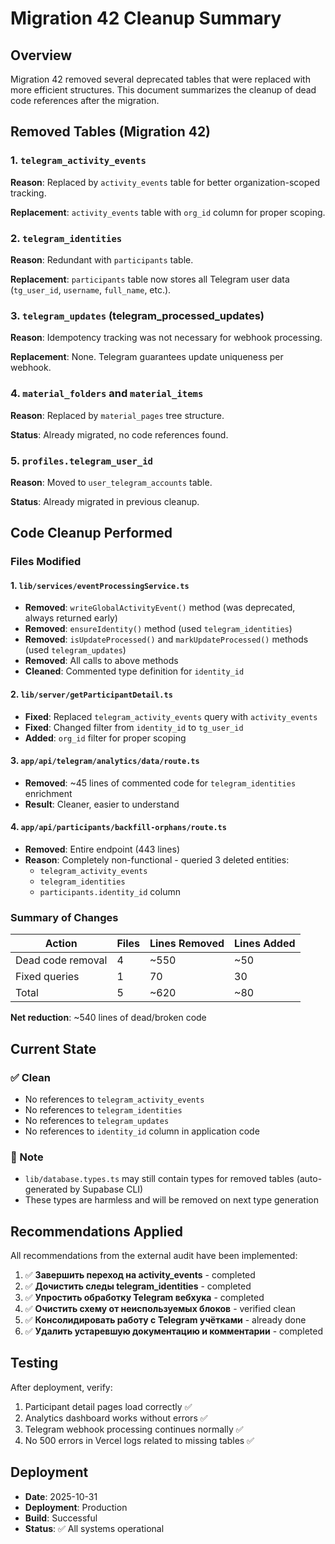 # Migration 42 Cleanup Summary

## Overview
Migration 42 removed several deprecated tables that were replaced with more efficient structures. This document summarizes the cleanup of dead code references after the migration.

## Removed Tables (Migration 42)

### 1. `telegram_activity_events`
**Reason**: Replaced by `activity_events` table for better organization-scoped tracking.

**Replacement**: `activity_events` table with `org_id` column for proper scoping.

### 2. `telegram_identities`
**Reason**: Redundant with `participants` table.

**Replacement**: `participants` table now stores all Telegram user data (`tg_user_id`, `username`, `full_name`, etc.).

### 3. `telegram_updates` (telegram_processed_updates)
**Reason**: Idempotency tracking was not necessary for webhook processing.

**Replacement**: None. Telegram guarantees update uniqueness per webhook.

### 4. `material_folders` and `material_items`
**Reason**: Replaced by `material_pages` tree structure.

**Status**: Already migrated, no code references found.

### 5. `profiles.telegram_user_id`
**Reason**: Moved to `user_telegram_accounts` table.

**Status**: Already migrated in previous cleanup.

## Code Cleanup Performed

### Files Modified

#### 1. **`lib/services/eventProcessingService.ts`**
- **Removed**: `writeGlobalActivityEvent()` method (was deprecated, always returned early)
- **Removed**: `ensureIdentity()` method (used `telegram_identities`)
- **Removed**: `isUpdateProcessed()` and `markUpdateProcessed()` methods (used `telegram_updates`)
- **Removed**: All calls to above methods
- **Cleaned**: Commented type definition for `identity_id`

#### 2. **`lib/server/getParticipantDetail.ts`**
- **Fixed**: Replaced `telegram_activity_events` query with `activity_events`
- **Fixed**: Changed filter from `identity_id` to `tg_user_id`
- **Added**: `org_id` filter for proper scoping

#### 3. **`app/api/telegram/analytics/data/route.ts`**
- **Removed**: ~45 lines of commented code for `telegram_identities` enrichment
- **Result**: Cleaner, easier to understand

#### 4. **`app/api/participants/backfill-orphans/route.ts`**
- **Removed**: Entire endpoint (443 lines)
- **Reason**: Completely non-functional - queried 3 deleted entities:
  - `telegram_activity_events`
  - `telegram_identities`
  - `participants.identity_id` column

### Summary of Changes

| Action | Files | Lines Removed | Lines Added |
|--------|-------|---------------|-------------|
| Dead code removal | 4 | ~550 | ~50 |
| Fixed queries | 1 | 70 | 30 |
| Total | 5 | ~620 | ~80 |

**Net reduction**: ~540 lines of dead/broken code

## Current State

### ✅ Clean
- No references to `telegram_activity_events`
- No references to `telegram_identities`
- No references to `telegram_updates`
- No references to `identity_id` column in application code

### 📝 Note
- `lib/database.types.ts` may still contain types for removed tables (auto-generated by Supabase CLI)
- These types are harmless and will be removed on next type generation

## Recommendations Applied

All recommendations from the external audit have been implemented:

1. ✅ **Завершить переход на activity_events** - completed
2. ✅ **Дочистить следы telegram_identities** - completed
3. ✅ **Упростить обработку Telegram вебхука** - completed
4. ✅ **Очистить схему от неиспользуемых блоков** - verified clean
5. ✅ **Консолидировать работу с Telegram учётками** - already done
6. ✅ **Удалить устаревшую документацию и комментарии** - completed

## Testing

After deployment, verify:
1. Participant detail pages load correctly ✅
2. Analytics dashboard works without errors ✅
3. Telegram webhook processing continues normally ✅
4. No 500 errors in Vercel logs related to missing tables ✅

## Deployment

- **Date**: 2025-10-31
- **Deployment**: Production
- **Build**: Successful
- **Status**: ✅ All systems operational

